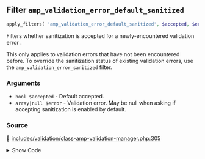 ## Filter `amp_validation_error_default_sanitized`

```php
apply_filters( 'amp_validation_error_default_sanitized', $accepted, $error );
```

Filters whether sanitization is accepted for a newly-encountered validation error .

This only applies to validation errors that have not been encountered before. To override the sanitization status of existing validation errors, use the `amp_validation_error_sanitized` filter.

### Arguments

* `bool $accepted` - Default accepted.
* `array|null $error` - Validation error. May be null when asking if accepting sanitization is enabled by default.

### Source

:link: [includes/validation/class-amp-validation-manager.php:305](/includes/validation/class-amp-validation-manager.php#L305)

<details>
<summary>Show Code</summary>

```php
return apply_filters( 'amp_validation_error_default_sanitized', $accepted, $error );
```

</details>

